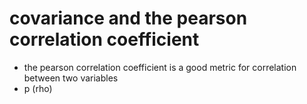 # covariance and the pearson correlation coefficient
- the pearson correlation coefficient is a good metric for correlation between two variables
- p (rho)
